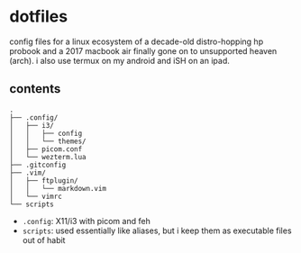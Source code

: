 # dotfiles

config files for a linux ecosystem of a decade-old distro-hopping hp probook and a 2017 macbook air finally gone on to unsupported heaven (arch). i also use termux on my android and iSH on an ipad.

## contents

```
.
├── .config/
│   ├── i3/
│   │   ├── config
│   │   └── themes/
│   ├── picom.conf
│   └── wezterm.lua
├── .gitconfig
├── .vim/
│   ├── ftplugin/
│   │   └── markdown.vim
│   └── vimrc
└── scripts
```

- `.config`: X11/i3 with picom and feh
- `scripts`: used essentially like aliases, but i keep them as executable files out of habit
